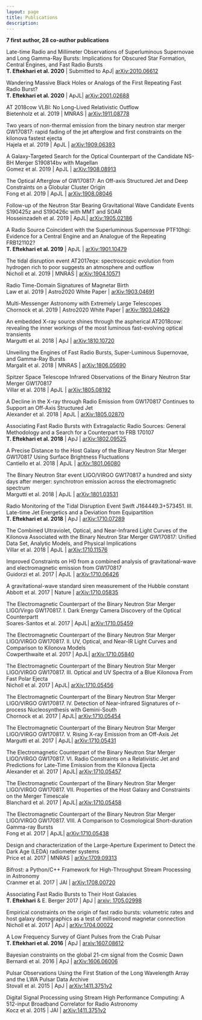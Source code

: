 ```yaml
---
layout: page
title: Publications
description: 
---
```


<b>7 first author, 28 co-author publications</b>

Late-time Radio and Millimeter Observations of Superluminous Supernovae and Long Gamma-Ray Bursts: Implications for Obscured Star Formation, Central Engines, and Fast Radio Bursts<br>
<b>T. Eftekhari et al. 2020</b> | Submitted to ApJ| <a href="https://arxiv.org/abs/2010.06612">arXiv:2010.06612</a>

Wandering Massive Black Holes or Analogs of the First Repeating Fast Radio Burst?<br>
<b>T. Eftekhari et al. 2020</b> | ApJL| <a href="https://arxiv.org/abs/2001.02688">arXiv:2001.02688</a>

AT 2018cow VLBI: No Long-Lived Relativistic Outflow<br>
Bietenholz et al. 2019 | MNRAS | <a href="https://arxiv.org/abs/1911.08778">arXiv:1911.08778</a>

Two years of non-thermal emission from the binary neutron star merger GW170817: rapid fading of the jet afterglow and first constraints on the kilonova fastest ejecta<br>
Hajela et al. 2019 | ApJL | <a href="https://arxiv.org/abs/1909.06393">arXiv:1909.06393</a>

A Galaxy-Targeted Search for the Optical Counterpart of the Candidate NS-BH Merger S190814bv with Magellan<br>
Gomez et al. 2019 | ApJL | <a href="https://arxiv.org/abs/1908.08913">arXiv:1908.08913</a>

The Optical Afterglow of GW170817: An Off-axis Structured Jet and Deep Constraints on a Globular Cluster Origin<br>
Fong et al. 2019 | ApJL | <a href="https://arxiv.org/abs/1908.08046">arXiv:1908.08046</a>

Follow-up of the Neutron Star Bearing Gravitational Wave Candidate Events S190425z and S190426c with MMT and SOAR<br>
Hosseinzadeh et al. 2019 | ApJL| <a href="https://arxiv.org/abs/1905.02186">arXiv:1905.02186</a>

A Radio Source Coincident with the Superluminous Supernovae PTF10hgi: Evidence for a Central Engine and an Analogue of the Repeating FRB121102?<br>
<b>T. Eftekhari et al. 2019</b> | ApJL | <a href="https://arxiv.org/abs/1901.10479">arXiv:1901.10479</a>

The tidal disruption event AT2017eqx: spectroscopic evolution from hydrogen rich to poor suggests an atmosphere and outflow<br>
Nicholl et al. 2019 | MNRAS | <a href="https://arxiv.org/abs/1904.10571">arXiv:1904.10571</a>

Radio Time-Domain Signatures of Magnetar Birth<br>
Law et al. 2019 | Astro2020 White Paper | <a href="https://arxiv.org/abs/1903.04691">arXiv:1903.04691</a>

Multi-Messenger Astronomy with Extremely Large Telescopes<br>
Chornock et al. 2019 | Astro2020 White Paper | <a href="https://arxiv.org/abs/1903.04629">arXiv:1903.04629</a>

An embedded X-ray source shines through the aspherical AT2018cow: revealing the inner workings of the most luminous fast-evolving optical transients<br>
Margutti et al. 2018 | ApJ | <a href="https://arxiv.org/abs/1810.10720">	arXiv:1810.10720</a>

Unveiling the Engines of Fast Radio Bursts, Super-Luminous Supernovae, and Gamma-Ray Bursts<br>
Margalit et al. 2018 | MNRAS | <a href="https://arxiv.org/abs/1806.05690">arXiv:1806.05690 </a>

Spitzer Space Telescope Infrared Observations of the Binary Neutron Star Merger GW170817<br>
Villar et al. 2018 | ApJL | <a href="https://arxiv.org/abs/1805.08192">arXiv:1805.08192</a>
                                 

A Decline in the X-ray through Radio Emission from GW170817 Continues to Support an Off-Axis Structured Jet<br>
Alexander et al. 2018 | ApJL | <a href="https://arxiv.org/abs/1805.02870">arXiv:1805.02870</a>
                                 
Associating Fast Radio Bursts with Extragalactic Radio Sources: General Methodology and a Search for a Counterpart to FRB 170107<br>
<b>T. Eftekhari et al. 2018</b> | ApJ | <a href="https://arxiv.org/abs/1802.09525">arXiv:1802.09525</a>
                                 
A Precise Distance to the Host Galaxy of the Binary Neutron Star Merger GW170817 Using Surface Brightness Fluctuations<br>
Cantiello et al. 2018 | ApJL | <a href="https://arxiv.org/pdf/1801.06080.pdf">arXiv:1801.06080 </a>


The Binary Neutron Star event LIGO/VIRGO GW170817 a hundred and sixty days after merger: synchrotron emission across the electromagnetic spectrum<br>
 Margutti et al. 2018 | ApJL | <a href="https://arxiv.org/abs/1801.03531">arXiv:1801.03531</a>


Radio Monitoring of the Tidal Disruption Event Swift J164449.3+573451. III. Late-time Jet Energetics and a Deviation from Equipartition<br>
<b>T. Eftekhari et al. 2018</b> | ApJ |  <a href="https://arxiv.org/abs/1710.07289">arXiv:1710.07289</a>


The Combined Ultraviolet, Optical, and Near-Infrared Light Curves of the Kilonova Associated with the Binary Neutron Star Merger GW170817: Unified Data Set, Analytic Models, and Physical Implications<br>
Villar et al. 2018 | ApJL |  <a href="https://arxiv.org/abs/1710.11576"> arXiv:1710.11576</a>


Improved Constraints on H0 from a combined analysis of gravitational-wave and electromagnetic emission from GW170817<br>
Guidorzi et al. 2017 | ApJL | <a href="https://arxiv.org/abs/1710.06426">arXiv:1710.06426</a>


A gravitational-wave standard siren measurement of the Hubble constant<br>
Abbott et al. 2017 | Nature | <a href="https://arxiv.org/abs/1710.05835">arXiv:1710.05835</a>



The Electromagnetic Counterpart of the Binary Neutron Star Merger LIGO/Virgo GW170817. I. Dark Energy Camera Discovery of the Optical Counterpartt<br>
Soares-Santos et al. 2017 | ApJL| <a href="https://arxiv.org/abs/1710.05459">arXiv:1710.05459</a>



The Electromagnetic Counterpart of the Binary Neutron Star Merger LIGO/VIRGO GW170817. II. UV, Optical, and Near-IR Light Curves and Comparison to Kilonova Models<br>
Cowperthwaite et al. 2017 | ApJL| <a href="https://arxiv.org/abs/1710.05840">arXiv:1710.05840</a>




The Electromagnetic Counterpart of the Binary Neutron Star Merger LIGO/VIRGO GW170817. III. Optical and UV Spectra of a Blue Kilonova From Fast Polar Ejecta<br>
Nicholl et al. 2017 | ApJL| <a href="https://arxiv.org/abs/1710.05456">  arXiv:1710.05456 </a>




The Electromagnetic Counterpart of the Binary Neutron Star Merger LIGO/VIRGO GW170817. IV. Detection of Near-infrared Signatures of r-process Nucleosynthesis with Gemini-South<br>
Chornock et al. 2017 | ApJL| <a href="https://arxiv.org/abs/1710.05454">arXiv:1710.05454</a>




The Electromagnetic Counterpart of the Binary Neutron Star Merger LIGO/VIRGO GW170817. V. Rising X-ray Emission from an Off-Axis Jet<br>
Margutti et al. 2017 | ApJL| <a href="https://arxiv.org/abs/1710.05431"> arXiv:1710.05431</a>




The Electromagnetic Counterpart of the Binary Neutron Star Merger LIGO/VIRGO GW170817. VI. Radio Constraints on a Relativistic Jet and Predictions for Late-Time Emission from the Kilonova Ejecta<br>
Alexander et al. 2017 | ApJL| <a href="https://arxiv.org/abs/1710.05457">arXiv:1710.05457</a>




The Electromagnetic Counterpart of the Binary Neutron Star Merger LIGO/VIRGO GW170817. VII. Properties of the Host Galaxy and Constraints on the Merger Timescale<br>
Blanchard et al. 2017 | ApJL| <a href="https://arxiv.org/abs/1710.05458">arXiv:1710.05458 </a>


The Electromagnetic Counterpart of the Binary Neutron Star Merger LIGO/VIRGO GW170817. VIII. A Comparison to Cosmological Short-duration Gamma-ray Bursts<br>
Fong et al. 2017 | ApJL| <a href="https://arxiv.org/abs/1710.05438"> arXiv:1710.05438 </a>


Design and characterization of the Large-Aperture Experiment to Detect the Dark Age (LEDA) radiometer systems<br>
Price et al. 2017 | MNRAS | <a href="https://arxiv.org/abs/1709.09313">arXiv:1709.09313 </a>

Bifrost: a Python/C++ Framework for High-Throughput Stream Processing in Astronomy<br>
Cranmer et al. 2017  | JAI | <a href="https://arxiv.org/abs/1708.00720">arXiv:1708.00720</a>


Associating Fast Radio Bursts to Their Host Galaxies<br>
 <b>T. Eftekhari</b> & E. Berger 2017  | ApJ | <a href="https://arxiv.org/abs/1705.02998">arxiv: 1705.02998</a>

Empirical constraints on the origin of fast radio bursts: volumetric rates and host galaxy demographics as a test of millisecond magnetar connection<br>
Nicholl et al. 2017 | ApJ | <a href="https://arxiv.org/abs/1704.00022">arXiv:1704.00022</a>

A Low Frequency Survey of Giant Pulses from the Crab Pulsar<br>
 <b>T. Eftekhari et al. 2016</b> | ApJ | <a href="http://arxiv.org/abs/1607.08612">arxiv:1607.08612</a>

Bayesian constraints on the global 21-cm signal from the Cosmic Dawn<br>
Bernardi et al. 2016 | ApJ | <a href="http://arxiv.org/abs/1606.06006v1">arXiv:1606.06006</a>

Pulsar Observations Using the First Station of the Long Wavelength Array and the LWA Pulsar Data Archive<br>
Stovall et al. 2015 | ApJ | <a href="http://arxiv.org/abs/1411.3751v2">arXiv:1411.3751v2</a>

Digital Signal Processing using Stream High Performance Computing: A 512-input Broadband Correlator for Radio Astronomy<br>
Kocz et al. 2015 | JAI | <a href="http://arxiv.org/abs/1411.3751v2">arXiv:1411.3751v2</a>